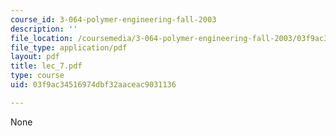 ```yaml
---
course_id: 3-064-polymer-engineering-fall-2003
description: ''
file_location: /coursemedia/3-064-polymer-engineering-fall-2003/03f9ac34516974dbf32aaceac9031136_lec_7.pdf
file_type: application/pdf
layout: pdf
title: lec_7.pdf
type: course
uid: 03f9ac34516974dbf32aaceac9031136

---
```

None